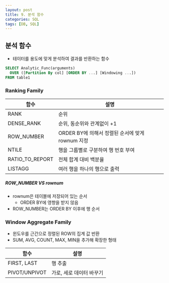 ```yaml
---
layout: post
title: 9. 분석 함수
categories: SQL
tags: [DB, SQL]
---
```


## 분석 함수
- 테이터를 용도에 맞게 분석하여 결과를 반환하는 함수

```sql
SELECT Analytic_Func(arguments)
  OVER ([Partition By col] [ORDER BY ...] [Windowing ...])
FROM table1
```

### Ranking Family

|함수|설명|
|-|-|
|RANK|순위|
|DENSE_RANK|순위, 동순위와 관계없이 +1|
|ROW_NUMBER|ORDER BY에 의해서 정렬된 순서에 맞게 rownum 지정|
|NTILE|행을 그룹별로 구분하여 행 번호 부여|
|RATIO_TO_REPORT|전체 합계 대비 백분율|
|LISTAGG|여러 행을 하나의 행으로 출력|

##### ROW_NUMBER VS rownum
- rownum은 테이블에 저장되어 있는 순서
  - ORDER BY에 영향을 받지 않음
- ROW_NUMBER는 ORDER BY 이후에 행 순서

### Window Aggregate Family
- 윈도우를 근간으로 정렬된 ROW의 집계 값 반환
- SUM, AVG, COUNT, MAX, MIN을 추가해 확장한 형태

|함수|설명|
|-|-|
|FIRST, LAST|행 추출|
|PIVOT/UNPIVOT|가로, 세로 데이터 바꾸기|
